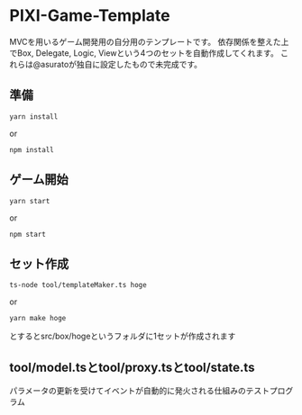 # PIXI-Game-Template

MVCを用いるゲーム開発用の自分用のテンプレートです。
依存関係を整えた上でBox, Delegate, Logic, Viewという4つのセットを自動作成してくれます。
これらは@asuratoが独自に設定したもので未完成です。

## 準備
```
yarn install
```
or
```
npm install
```

## ゲーム開始
```
yarn start
```
or
```
npm start
```

## セット作成
```
ts-node tool/templateMaker.ts hoge
```
or
```
yarn make hoge
```

とするとsrc/box/hogeというフォルダに1セットが作成されます

## tool/model.tsとtool/proxy.tsとtool/state.ts
パラメータの更新を受けてイベントが自動的に発火される仕組みのテストプログラム


